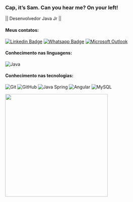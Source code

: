 ### Cap, it’s Sam. Can you hear me? On your left!  

|| Desenvolvedor Java Jr ||

#### Meus contatos:
[![Linkedin Badge](https://img.shields.io/badge/LinkedIn-0077B5?style=for-the-badge&logo=linkedin&logoColor=white)](https://www.linkedin.com/in/carloshenris/)
[![Whatsapp Badge](https://img.shields.io/badge/WhatsApp-25D366?style=for-the-badge&logo=whatsapp&logoColor=white&link=https://api.whatsapp.com/send?phone=5511972279090)](https://api.whatsapp.com/send?phone=5511972279090)
[![Microsoft Outlook](https://img.shields.io/badge/Microsoft_Outlook-0078D4?style=for-the-badge&logo=microsoft-outlook&logoColor=white)](mailto:carlosh.carmo@hotmail.com)

#### Conhecimento nas linguagens:
![Java](https://img.shields.io/badge/-Java-000000?style=flat&logo=java)


#### Conhecimento nas tecnologias:
![Git](https://img.shields.io/badge/-Git-222222?style=flat&logo=git&logoColor=F05032)
![GitHub](https://img.shields.io/badge/-GitHub-222222?style=flat&logo=github&logoColor=181717)
![Java Spring](https://img.shields.io/badge/-Spring-222222?style=flat&logo=spring&logoColor=6DB33F)
![Angular](https://img.shields.io/badge/-Angular-DD0031?style=flat-square&logo=angular)
![MySQL](https://img.shields.io/badge/-MySQL-black?style=flat-square&logo=mysql)

<img align="left"  width="325px" src="https://github-readme-stats.vercel.app/api/top-langs/?username=ccarmo&layout=compact&theme=vision-friendly-dark" />
